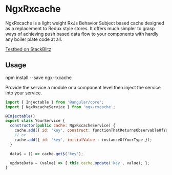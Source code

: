 # NgxRxcache

NgxRxcache is a light weight RxJs Behavior Subject based cache designed as a replacement to Redux style stores. It offers much simpler to grasp ways of achieving push based data flow to your components with hardly any boiler plate code at all.

[Testbed on StackBlitz](https://stackblitz.com/edit/angular-3yqpfe)

## Usage

npm install --save ngx-rxcache

Provide the service a module or a component level then inject the service into your service.

```javascript
import { Injectable } from '@angular/core';
import { NgxRxcacheService } from 'ngx-rxcache';

@Injectable()
export class YourService {
  constructor(public cache: NgxRxcacheService) {
    cache.add({ id: 'key', construct: functionThatReturnsObservableOfYourType });
    // or
    cache.add({ id: 'key', initialValue : instanceOfYourType });
  }

  data$ = () => cache.get$('key');

  updateData = (value) => { this.cache.update('key', value); };
}
```
